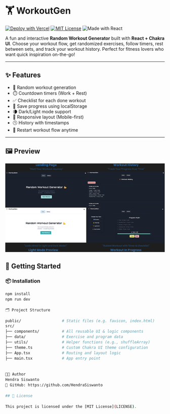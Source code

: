 # 🏋️ WorkoutGen

[![Deploy with Vercel](https://img.shields.io/badge/Deployed-Vercel-000?logo=vercel&logoColor=white)](https://workoutgen.vercel.app)
[![MIT License](https://img.shields.io/badge/license-MIT-green.svg)](LICENSE)
![Made with React](https://img.shields.io/badge/Made%20with-React-blue.svg)

A fun and interactive **Random Workout Generator** built with **React + Chakra UI**. Choose your workout flow, get randomized exercises, follow timers, rest between sets, and track your workout history. Perfect for fitness lovers who want quick inspiration on-the-go!

---

## ✨ Features

- 🎲 Random workout generation
- ⏱️ Countdown timers (Work + Rest)
- ✅ Checklist for each done workout
- 💾 Save progress using localStorage
- 🌘 Dark/Light mode support
- 📱 Responsive layout (Mobile-first)
- 🕓 History with timestamps
- 🔁 Restart workout flow anytime

---

## 🖼 Preview

![WorkoutGen Preview](public/thumbnail.png)

## 🚀 Getting Started

### 📦 Installation

```bash
npm install
npm run dev

🗂 Project Structure

public/                  # Static files (e.g. favicon, index.html)
src/
├── components/          # All reusable UI & logic components
├── data/                # Exercise and program data
├── utils/               # Helper functions (e.g., shuffleArray)
├── theme.ts             # Custom Chakra UI theme configuration
├── App.tsx              # Routing and layout logic
├── main.tsx             # App entry point


👨‍💻 Author
Hendra Siswanto
🔗 GitHub: https://github.com/HendraSiswanto

## 📄 License

This project is licensed under the [MIT License](LICENSE).


